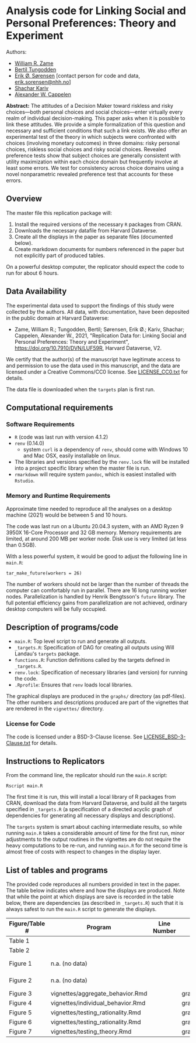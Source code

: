 # Analysis code for **Linking Social and Personal Preferences: Theory and Experiment**

Authors: 

- [William R. Zame](http://www.econ.ucla.edu/zame/)
- [Bertil Tungodden](https://sites.google.com/view/bertiltungodden/home)
- [Erik Ø. Sørensen](https://www.statsokonomen.no/erik-o-sorensen-cv/) [contact person for code and data, erik.sorensen@nhh.no]
- [Shachar Kariv](https://eml.berkeley.edu//~kariv/)
- [Alexander W. Cappelen](https://sites.google.com/view/alexander-w-cappelen/home)

**Abstract:** The attitudes of a Decision Maker toward riskless and risky choices—both personal
choices and social choices—enter virtually every realm of individual decision-making.
This paper asks when it is possible to link these attitudes. We provide a simple formalization of this question and necessary and sufficient conditions that such a link exists.
We also offer an experimental test of the theory in which subjects were confronted
with choices (involving monetary outcomes) in three domains: risky personal choices,
riskless social choices and risky social choices. Revealed preference tests show that
subject choices are generally consistent with utility maximization within each choice
domain but frequently involve at least some errors. We test for consistency across
choice domains using a novel nonparametric revealed preference test that accounts for
these errors.



## Overview

The master file this replication package will:

1. Install the required versions of the necessary `R` packages from CRAN.
2. Downloads the necessary datafile from Harvard Dataverse.
3. Create all the displays in the paper as separate files (documented below).
4. Create markdown documents for numbers referenced in the paper but not explicitly part of produced tables.

On a powerful desktop computer, the replicator should expect the code to run for about 6 hours.

## Data Availability

The experimental data used to support the findings of this study were collected by the authors. All data, 
with documentation, have been deposited in the public domain at Harvard Dataverse:

- Zame, William R.; Tungodden, Bertil; Sørensen, Erik Ø.; Kariv, Shachar; Cappelen, Alexander W., 2021, "Replication Data for: Linking Social and Personal Preferences: Theory and Experiment", https://doi.org/10.7910/DVN/LUF59R, Harvard Dataverse, V2.

We certify that the author(s) of the manuscript have legitimate access to and permission to use the data used in this manuscript, and the data are licensed under a Creative Commons/CC0 license. See [LICENSE_CC0.txt](LICENSE_CC0.txt) for details.

The data file is downloaded when the `targets` plan is first run.


## Computational requirements


### Software Requirements


- `R` (code was last run with version 4.1.2)
- `renv` (0.14.0)
    - system `curl` is a dependency of `renv`, should come with Windows 10 and Mac OSX, easily installable on linux.
- The libraries and versions specified by the `renv.lock` file will be installed into a project specific library when the master file is run.
- `rmarkdown` will require system `pandoc`, which is easiest installed with `Rstudio`.


### Memory and Runtime Requirements

Approximate time needed to reproduce all the analyses on a desktop machine (2021) would be between 5 and 10 hours.

The code was last run on a Ubuntu 20.04.3 system, with an AMD Ryzen 9 3950X 16-Core Processor and 32 GB memory. 
Memory requirements are limited, at around 200 MB per worker node. 
Disk use is very limited (at less than 0.5GB).

With a less powerful system, it would be good to adjust the following line in `main.R`:

```
tar_make_future(workers = 26)
```

The number of workers should not be larger than the number of threads the computer can comfortably run in parallel. 
There are 16 long running worker nodes. 
Parallelization is handled by Henrik Bengtsson's `future` library. 
The full potential efficiency gains from parallelization are not achieved, ordinary 
desktop computers will be fully occupied.



## Description of programs/code

- `main.R`: Top level script to run and generate all outputs.
- `_targets.R`: Specification of DAG for creating all outputs using Will Landau's `targets` package.
- `functions.R`: Function definitions called by the targets defined in `_targets.R`.
- `renv.lock`: Specification of necessary libraries (and version) for running the code.
- `.Rprofile`: Ensures that `renv` loads local libraries.


The graphical displays are produced in the `graphs/` directory (as pdf-files).
The other numbers and descriptions produced are part of the vignettes that are rendered in the `vignettes/` directory.

### License for Code

The code is licensed under a BSD-3-Clause license. See [LICENSE_BSD-3-Clause.txt](LICENSE_BSD-3-Clause.txt) for details.

## Instructions to Replicators

From the command line, the replicator should run the `main.R` script:

```
Rscript main.R
```

The first time it is run, this will install a local library of R packages from CRAN, 
download the data from Harvard Dataverse, and build all the targets specified in `_targets.R` 
(a specification of a directed acyclic graph of dependencies for generating all
necessary displays and descriptions). 

The `targets` system is smart about
caching intermediate results, so while running `main.R` takes a considerable amount of 
time for the first run, minor adjustments to the output routines in the vignettes are 
do not require the heavy computations to be re-run, and running `main.R` for the second
time is almost free of costs with respect to changes in the display layer. 


## List of tables and programs


The provided code reproduces all numbers provided in text in the paper. 
The table below indicates where and how the displays are produced.
Note that while the point at which displays are save is recorded in the table below,
there are dependencies (as described in `_targets.R`) such that it is always safest 
to run the `main.R` script to generate the displays. 


| Figure/Table #    | Program                  |Line Number | Output file                      | Note                            |
|-------------------|--------------------------|-------------|----------------------------------|---------------------------------|
| Table 1           |            |             |                ||
| Table 2           |  |           |                         ||
| Figure 1          | n.a. (no data)           |             |                                  | (theoretical illustration)         |
| Figure 2          | n.a. (no data)           |             |                                  | (theoretical illustration)          |
| Figure 3          |vignettes/aggregate_behavior.Rmd      |             | graphs/aggregate_choices.pdf       |       |
| Figure 4          |vignettes/individual_behavior.Rmd |                | graphs/logprice_scatters.pdf | | 
| Figure 5          |vignettes/testing_rationality.Rmd |                | graphs/empirical_cceis.pdf | |
| Figure 6          |vignettes/testing_rationality.Rmd |                | graphs/empirical_cceis_and_Bronars.pdf  | |
| Figure 7          |vignettes/testing_theory.Rmd      |                | graphs/prop3_permutations.pdf | | 
